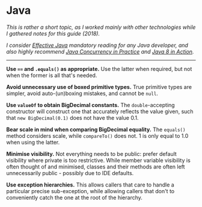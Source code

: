 # Java

*This is rather a short topic, as I worked mainly with other technologies while I gathered notes for this guide (2018).*

*I consider [Effective Java](https://www.amazon.co.uk/Effective-Java-Joshua-Bloch/dp/0134685997) mandatory reading for any Java developer, and also highly recommend [Java Concurrency in Practice](https://www.amazon.co.uk/Java-Concurrency-Practice-Brian-Goetz) and [Java 8 in Action](https://www.amazon.co.uk/Java-Action-Lambdas-functional-style-programming/dp/1617291994/).*

----

**Use `==` and `.equals()` as appropriate.** Use the latter when required, but not when the former is all that's needed.

**Avoid unnecessary use of boxed primitive types.** True primitive types are simpler, avoid auto-(un)boxing mistakes, and cannot be `null`.

**Use `valueOf` to obtain BigDecimal constants.** The `double`-accepting constructor will construct one that accurately reflects the value given, such that `new BigDecimal(0.1)` does not have the value 0.1.

**Bear scale in mind when comparing BigDecimal equality.** The `equals()` method considers scale, while `compareTo()` does not. 1 is only equal to 1.0 when using the latter.

**Minimise visibility.** Not everything needs to be public: prefer default visibility where private is too restrictive. While member variable visibility is often thought of and minimised, classes and their methods are often left unnecessarily public - possibly due to IDE defaults.

**Use exception hierarchies.** This allows callers that care to handle a particular precise sub-exception, while allowing callers that don't to conveniently catch the one at the root of the hierarchy.

